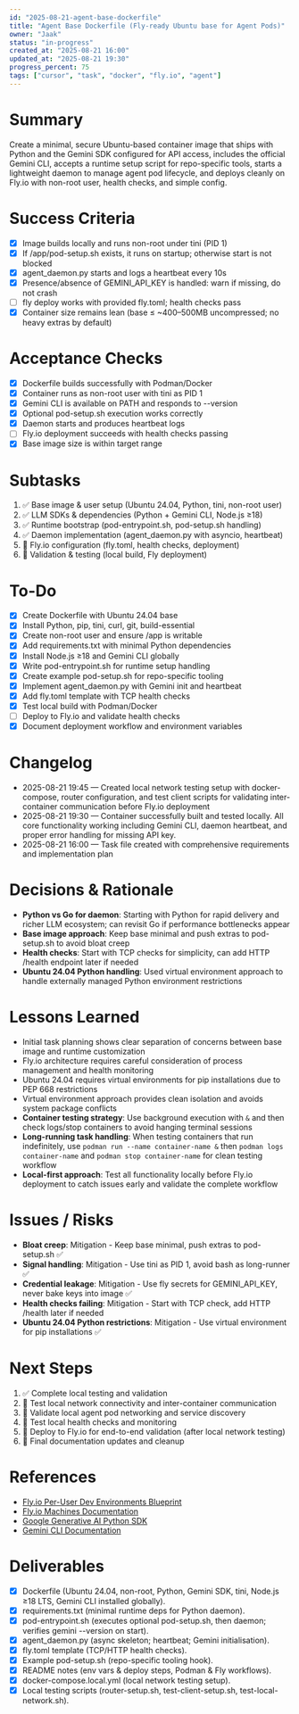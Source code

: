 ```yaml
---
id: "2025-08-21-agent-base-dockerfile"
title: "Agent Base Dockerfile (Fly-ready Ubuntu base for Agent Pods)"
owner: "Jaak"
status: "in-progress"
created_at: "2025-08-21 16:00"
updated_at: "2025-08-21 19:30"
progress_percent: 75
tags: ["cursor", "task", "docker", "fly.io", "agent"]
---
```


# Summary
Create a minimal, secure Ubuntu-based container image that ships with Python and the Gemini SDK configured for API access, includes the official Gemini CLI, accepts a runtime setup script for repo-specific tools, starts a lightweight daemon to manage agent pod lifecycle, and deploys cleanly on Fly.io with non-root user, health checks, and simple config.

# Success Criteria
- [x] Image builds locally and runs non-root under tini (PID 1)
- [x] If /app/pod-setup.sh exists, it runs on startup; otherwise start is not blocked
- [x] agent_daemon.py starts and logs a heartbeat every 10s
- [x] Presence/absence of GEMINI_API_KEY is handled: warn if missing, do not crash
- [ ] fly deploy works with provided fly.toml; health checks pass
- [x] Container size remains lean (base ≤ ~400–500MB uncompressed; no heavy extras by default)

# Acceptance Checks
- [x] Dockerfile builds successfully with Podman/Docker
- [x] Container runs as non-root user with tini as PID 1
- [x] Gemini CLI is available on PATH and responds to --version
- [x] Optional pod-setup.sh execution works correctly
- [x] Daemon starts and produces heartbeat logs
- [ ] Fly.io deployment succeeds with health checks passing
- [x] Base image size is within target range

# Subtasks
1. ✅ Base image & user setup (Ubuntu 24.04, Python, tini, non-root user)
2. ✅ LLM SDKs & dependencies (Python + Gemini CLI, Node.js ≥18)
3. ✅ Runtime bootstrap (pod-entrypoint.sh, pod-setup.sh handling)
4. ✅ Daemon implementation (agent_daemon.py with asyncio, heartbeat)
5. 🔄 Fly.io configuration (fly.toml, health checks, deployment)
6. 🔄 Validation & testing (local build, Fly deployment)

# To-Do
- [x] Create Dockerfile with Ubuntu 24.04 base
- [x] Install Python, pip, tini, curl, git, build-essential
- [x] Create non-root user and ensure /app is writable
- [x] Add requirements.txt with minimal Python dependencies
- [x] Install Node.js ≥18 and Gemini CLI globally
- [x] Write pod-entrypoint.sh for runtime setup handling
- [x] Create example pod-setup.sh for repo-specific tooling
- [x] Implement agent_daemon.py with Gemini init and heartbeat
- [x] Add fly.toml template with TCP health checks
- [x] Test local build with Podman/Docker
- [ ] Deploy to Fly.io and validate health checks
- [x] Document deployment workflow and environment variables

# Changelog
- 2025-08-21 19:45 — Created local network testing setup with docker-compose, router configuration, and test client scripts for validating inter-container communication before Fly.io deployment
- 2025-08-21 19:30 — Container successfully built and tested locally. All core functionality working including Gemini CLI, daemon heartbeat, and proper error handling for missing API key.
- 2025-08-21 16:00 — Task file created with comprehensive requirements and implementation plan

# Decisions & Rationale
- **Python vs Go for daemon**: Starting with Python for rapid delivery and richer LLM ecosystem; can revisit Go if performance bottlenecks appear
- **Base image approach**: Keep base minimal and push extras to pod-setup.sh to avoid bloat creep
- **Health checks**: Start with TCP checks for simplicity, can add HTTP /health endpoint later if needed
- **Ubuntu 24.04 Python handling**: Used virtual environment approach to handle externally managed Python environment restrictions

# Lessons Learned
- Initial task planning shows clear separation of concerns between base image and runtime customization
- Fly.io architecture requires careful consideration of process management and health monitoring
- Ubuntu 24.04 requires virtual environments for pip installations due to PEP 668 restrictions
- Virtual environment approach provides clean isolation and avoids system package conflicts
- **Container testing strategy**: Use background execution with `&` and then check logs/stop containers to avoid hanging terminal sessions
- **Long-running task handling**: When testing containers that run indefinitely, use `podman run --name container-name &` then `podman logs container-name` and `podman stop container-name` for clean testing workflow
- **Local-first approach**: Test all functionality locally before Fly.io deployment to catch issues early and validate the complete workflow

# Issues / Risks
- **Bloat creep**: Mitigation - Keep base minimal, push extras to pod-setup.sh ✅
- **Signal handling**: Mitigation - Use tini as PID 1, avoid bash as long-runner ✅
- **Credential leakage**: Mitigation - Use fly secrets for GEMINI_API_KEY, never bake keys into image ✅
- **Health checks failing**: Mitigation - Start with TCP check, add HTTP /health later if needed
- **Ubuntu 24.04 Python restrictions**: Mitigation - Use virtual environment for pip installations ✅

# Next Steps
1. ✅ Complete local testing and validation
2. 🔄 Test local network connectivity and inter-container communication
3. 🔄 Validate local agent pod networking and service discovery
4. 🔄 Test local health checks and monitoring
5. 🔄 Deploy to Fly.io for end-to-end validation (after local network testing)
6. 🔄 Final documentation updates and cleanup

# References
- [Fly.io Per-User Dev Environments Blueprint](https://fly.io/docs/blueprints/per-user-dev-environments/)
- [Fly.io Machines Documentation](https://fly.io/docs/machines/)
- [Google Generative AI Python SDK](https://ai.google.dev/docs/python_quickstart)
- [Gemini CLI Documentation](https://ai.google.dev/docs/gemini_cli)

# Deliverables
- [x] Dockerfile (Ubuntu 24.04, non-root, Python, Gemini SDK, tini, Node.js ≥18 LTS, Gemini CLI installed globally).
- [x] requirements.txt (minimal runtime deps for Python daemon).
- [x] pod-entrypoint.sh (executes optional pod-setup.sh, then daemon; verifies gemini --version on start).
- [x] agent_daemon.py (async skeleton; heartbeat; Gemini initialisation).
- [x] fly.toml template (TCP/HTTP health checks).
- [x] Example pod-setup.sh (repo-specific tooling hook).
- [x] README notes (env vars & deploy steps, Podman & Fly workflows).
- [x] docker-compose.local.yml (local network testing setup).
- [x] Local testing scripts (router-setup.sh, test-client-setup.sh, test-local-network.sh).
